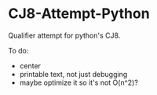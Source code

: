 # CJ8-Attempt-Python
Qualifier attempt for python's CJ8.


To do:
- center
- printable text, not just debugging
- maybe optimize it so it's not O(n^2)?
